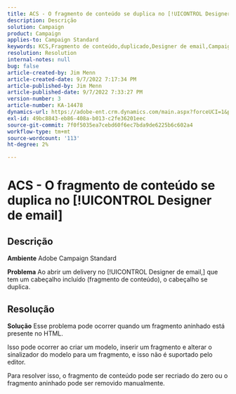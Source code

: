 ```yaml
---
title: ACS - O fragmento de conteúdo se duplica no [!UICONTROL Designer de email]
description: Descrição
solution: Campaign
product: Campaign
applies-to: Campaign Standard
keywords: KCS,Fragmento de conteúdo,duplicado,Designer de email,Campaign Standard
resolution: Resolution
internal-notes: null
bug: false
article-created-by: Jim Menn
article-created-date: 9/7/2022 7:17:34 PM
article-published-by: Jim Menn
article-published-date: 9/7/2022 7:33:27 PM
version-number: 3
article-number: KA-14478
dynamics-url: https://adobe-ent.crm.dynamics.com/main.aspx?forceUCI=1&pagetype=entityrecord&etn=knowledgearticle&id=2ce9b3b5-e12e-ed11-9db1-0022480866ad
exl-id: 49bc8843-eb86-408a-b013-c2fe36201eec
source-git-commit: 7f0f5035ea7cebd60f6ec7bda9de6225b6c602a4
workflow-type: tm+mt
source-wordcount: '113'
ht-degree: 2%

---
```


# ACS - O fragmento de conteúdo se duplica no [!UICONTROL Designer de email]

## Descrição


<b>Ambiente</b>
Adobe Campaign Standard

<b>Problema</b>
Ao abrir um delivery no [!UICONTROL Designer de email,] que tem um cabeçalho incluído (fragmento de conteúdo), o cabeçalho se duplica.


## Resolução


<b>Solução</b>
Esse problema pode ocorrer quando um fragmento aninhado está presente no HTML.

Isso pode ocorrer ao criar um modelo, inserir um fragmento e alterar o sinalizador do modelo para um fragmento, e isso não é suportado pelo editor.

Para resolver isso, o fragmento de conteúdo pode ser recriado do zero ou o fragmento aninhado pode ser removido manualmente.
